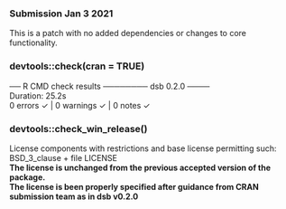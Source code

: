 ### Submission Jan 3 2021 

This is a patch with no added dependencies or changes to core functionality. 

### devtools::check(cran = TRUE)
── R CMD check results ──────── dsb 0.2.0 ────  
Duration: 25.2s  
0 errors ✓ | 0 warnings ✓ | 0 notes ✓  

### devtools::check_win_release()  
License components with restrictions and base license permitting such:  
  BSD_3_clause + file LICENSE    
**The license is unchanged from the previous accepted version of the package.**  
**The license is been properly specified after guidance from CRAN submission team as in dsb v0.2.0**    

